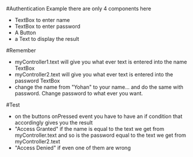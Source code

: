 #Authentication Example
there are only 4 components here
- TextBox to enter name
- TextBox to enter password
- A Button
- a Text to display the result


#Remember
- myController1.text will give you what ever text is entered into the name TextBox
- myController2.text will give you what ever text is entered into the password TextBox
- change the name from "Yohan" to your name... and do the same with password. Change password to what ever you want.

#Test
- on the buttons onPressed event you have to have an if condition that accordingly gives you the result
- "Access Granted" if the name is equal to the text we get from myController.text and so is the password equal to the text we get from myController2.text
- "Access Denied" if even one of them are wrong

